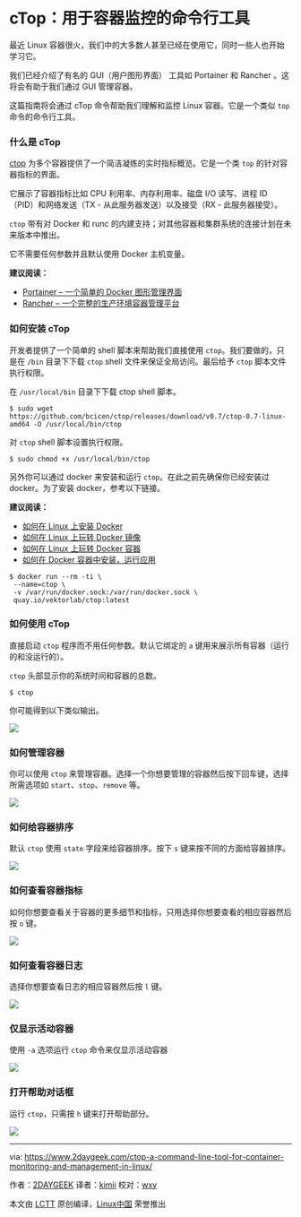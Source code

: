cTop：用于容器监控的命令行工具
======

最近 Linux 容器很火，我们中的大多数人甚至已经在使用它，同时一些人也开始学习它。

我们已经介绍了有名的 GUI（用户图形界面） 工具如 Portainer 和 Rancher 。这将会有助于我们通过 GUI 管理容器。

这篇指南将会通过 cTop 命令帮助我们理解和监控 Linux 容器。它是一个类似 `top` 命令的命令行工具。

### 什么是 cTop

[ctop][1] 为多个容器提供了一个简洁凝练的实时指标概览。它是一个类 `top` 的针对容器指标的界面。

它展示了容器指标比如 CPU 利用率、内存利用率、磁盘 I/O 读写、进程 ID（PID）和网络发送（TX - 从此服务器发送）以及接受（RX - 此服务器接受）。

`ctop` 带有对 Docker 和 runc 的内建支持；对其他容器和集群系统的连接计划在未来版本中推出。

它不需要任何参数并且默认使用 Docker 主机变量。

**建议阅读：**

- [Portainer – 一个简单的 Docker 图形管理界面][2]
- [Rancher – 一个完整的生产环境容器管理平台][3]

### 如何安装 cTop

开发者提供了一个简单的 shell 脚本来帮助我们直接使用 `ctop`。我们要做的，只是在 `/bin` 目录下下载 `ctop` shell 文件来保证全局访问。最后给予 `ctop` 脚本文件执行权限。

在 `/usr/local/bin` 目录下下载 ctop shell 脚本。

```
$ sudo wget https://github.com/bcicen/ctop/releases/download/v0.7/ctop-0.7-linux-amd64 -O /usr/local/bin/ctop
```

对 `ctop` shell 脚本设置执行权限。

```
$ sudo chmod +x /usr/local/bin/ctop
```

另外你可以通过 docker 来安装和运行 `ctop`。在此之前先确保你已经安装过 docker。为了安装 docker，参考以下链接。

**建议阅读：**

- [如何在 Linux 上安装 Docker][4]
- [如何在 Linux 上玩转 Docker 镜像][5]
- [如何在 Linux 上玩转 Docker 容器][6]
- [如何在 Docker 容器中安装，运行应用][7]

```
$ docker run --rm -ti \
 --name=ctop \
 -v /var/run/docker.sock:/var/run/docker.sock \
 quay.io/vektorlab/ctop:latest
```

### 如何使用 cTop

直接启动 `ctop` 程序而不用任何参数。默认它绑定的 `a` 键用来展示所有容器（运行的和没运行的）。

`ctop` 头部显示你的系统时间和容器的总数。

```
$ ctop
```

你可能得到以下类似输出。

![][9]

### 如何管理容器

你可以使用 `ctop` 来管理容器。选择一个你想要管理的容器然后按下回车键，选择所需选项如 `start`、`stop`、`remove` 等。

![][10]

### 如何给容器排序

默认 `ctop` 使用 `state` 字段来给容器排序。按下 `s` 键来按不同的方面给容器排序。

![][11]

### 如何查看容器指标

如何你想要查看关于容器的更多细节和指标，只用选择你想要查看的相应容器然后按 `o` 键。

![][12]

### 如何查看容器日志

选择你想要查看日志的相应容器然后按 `l` 键。

![][13]

### 仅显示活动容器

使用 `-a` 选项运行 `ctop` 命令来仅显示活动容器

![][14]

### 打开帮助对话框

运行 `ctop`，只需按 `h` 键来打开帮助部分。

![][15]

--------------------------------------------------------------------------------

via: https://www.2daygeek.com/ctop-a-command-line-tool-for-container-monitoring-and-management-in-linux/

作者：[2DAYGEEK][a]
译者：[kimii](https://github.com/kimii)
校对：[wxy](https://github.com/wxy)

本文由 [LCTT](https://github.com/LCTT/TranslateProject) 原创编译，[Linux中国](https://linux.cn/) 荣誉推出

[a]:https://www.2daygeek.com/author/2daygeek/
[1]:https://github.com/bcicen/ctop
[2]:https://www.2daygeek.com/portainer-a-simple-docker-management-gui/
[3]:https://www.2daygeek.com/rancher-a-complete-container-management-platform-for-production-environment/
[4]:https://www.2daygeek.com/install-docker-on-centos-rhel-fedora-ubuntu-debian-oracle-archi-scentific-linux-mint-opensuse/
[5]:https://www.2daygeek.com/list-search-pull-download-remove-docker-images-on-linux/
[6]:https://www.2daygeek.com/create-run-list-start-stop-attach-delete-interactive-daemonized-docker-containers-on-linux/
[7]:https://www.2daygeek.com/install-run-applications-inside-docker-containers/
[8]:data:image/gif;base64,R0lGODlhAQABAIAAAAAAAP///yH5BAEAAAAALAAAAAABAAEAAAIBRAA7
[9]:https://www.2daygeek.com/wp-content/uploads/2018/02/ctop-a-command-line-tool-for-container-monitoring-and-management-in-linux-1.png
[10]:https://www.2daygeek.com/wp-content/uploads/2018/02/ctop-a-command-line-tool-for-container-monitoring-and-management-in-linux-2.png
[11]:https://www.2daygeek.com/wp-content/uploads/2018/02/ctop-a-command-line-tool-for-container-monitoring-and-management-in-linux-3.png
[12]:https://www.2daygeek.com/wp-content/uploads/2018/02/ctop-a-command-line-tool-for-container-monitoring-and-management-in-linux-4a.png
[13]:https://www.2daygeek.com/wp-content/uploads/2018/02/ctop-a-command-line-tool-for-container-monitoring-and-management-in-linux-7.png
[14]:https://www.2daygeek.com/wp-content/uploads/2018/02/ctop-a-command-line-tool-for-container-monitoring-and-management-in-linux-5.png
[15]:https://www.2daygeek.com/wp-content/uploads/2018/02/ctop-a-command-line-tool-for-container-monitoring-and-management-in-linux-6.png
